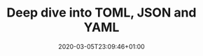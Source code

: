 ---
draft: false 
date: '2020-03-05T23:09:46+01:00'
Author: Valentin .C
description: test de description
title: Deep dive into TOML, JSON and YAML
article:
  category: frontmatter
  tags: 
  related: [ ]
sitemap:
  changefreq: monthly
  priority: 0.5
  filename: sitemap.xml

---